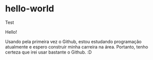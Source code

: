 # hello-world
Test

Hello!

Usando pela primeira vez o Github, estou estudando programação atualmente e espero construir minha carreira na área.
Portanto, tenho certeza que irei usar bastante o Github. :D 
